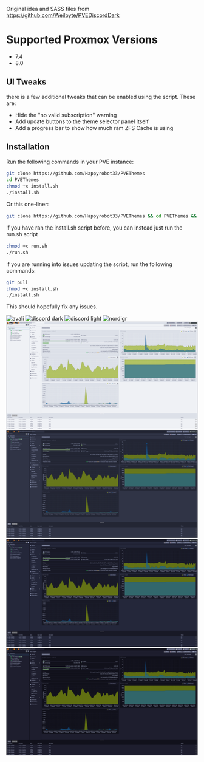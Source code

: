 Original idea and SASS files from https://github.com/Weilbyte/PVEDiscordDark

# Supported Proxmox Versions
- 7.4
- 8.0

## UI Tweaks
there is a few additional tweaks that can be enabled using the script. These are:
- Hide the "no valid subscription" warning
- Add update buttons to the theme selector panel itself
- Add a progress bar to show how much ram ZFS Cache is using

## Installation
Run the following commands in your PVE instance:
```bash
git clone https://github.com/Happyrobot33/PVEThemes
cd PVEThemes
chmod +x install.sh
./install.sh
```

Or this one-liner:
```bash
git clone https://github.com/Happyrobot33/PVEThemes && cd PVEThemes && chmod +x install.sh && ./install.sh
```

if you have ran the install.sh script before, you can instead just run the run.sh script
```bash
chmod +x run.sh
./run.sh
```

if you are running into issues updating the script, run the following commands:
```bash
git pull
chmod +x install.sh
./install.sh
```
This should hopefully fix any issues.

![avali](./themes/previews/theme-avali.png)
![discord dark](./themes/previews/theme-discord-dark.png)
![discord light](./themes/previews/theme-discord-light.png)
![nordigr](./themes/previews/theme-nordigr.png)
![catppuccin latte](./themes/previews/theme-catppuccin-latte.png)
![catppuccin frappe](./themes/previews/theme-catppuccin-frappe.png)
![catppuccin macchiato](./themes/previews/theme-catppuccin-macchiato.png)
![catppuccin mocha](./themes/previews/theme-catppuccin-mocha.png)